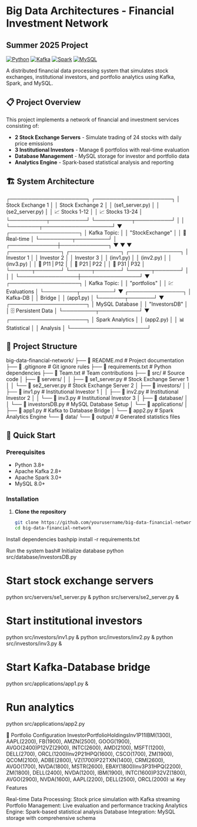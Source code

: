 # Big Data Architectures - Financial Investment Network
## Summer 2025 Project

[![Python](https://img.shields.io/badge/Python-3.8+-blue.svg)](https://www.python.org)
[![Kafka](https://img.shields.io/badge/Apache%20Kafka-2.8+-orange.svg)](https://kafka.apache.org)
[![Spark](https://img.shields.io/badge/Apache%20Spark-3.0+-red.svg)](https://spark.apache.org)
[![MySQL](https://img.shields.io/badge/MySQL-8.0+-blue.svg)](https://www.mysql.com)

A distributed financial data processing system that simulates stock exchanges, institutional investors, and portfolio analytics using Kafka, Spark, and MySQL.

## 📋 Project Overview

This project implements a network of financial and investment services consisting of:
- **2 Stock Exchange Servers** - Simulate trading of 24 stocks with daily price emissions
- **3 Institutional Investors** - Manage 6 portfolios with real-time evaluation
- **Database Management** - MySQL storage for investor and portfolio data
- **Analytics Engine** - Spark-based statistical analysis and reporting

## 🏗️ System Architecture
┌─────────────────────┐      ┌─────────────────────┐
│  Stock Exchange 1   │      │  Stock Exchange 2   │
│   (se1_server.py)   │      │   (se2_server.py)   │
│   📈 Stocks 1-12    │     │   📈 Stocks 13-24   │
└──────────┬──────────┘      └──────────┬──────────┘
           │                            │
           └────────┬───────────────────┘
                    ▼
               ┌───────────────────┐
               │   Kafka Topic:    │
               │  "StockExchange"  │
               │   📡 Real-time    │
               └─────────┬─────────┘
│
┌─────────────┼─────────────┐
▼             ▼             ▼
┌──────────────┐ ┌──────────────┐ ┌──────────────┐
│ Investor 1   │ │ Investor 2   │ │ Investor 3   │
│  (inv1.py)   │ │  (inv2.py)   │ │  (inv3.py)   │
│ 💼 P11 | P12 │ │ 💼 P21 | P22 │ │ 💼 P31 | P32 │
└──────┬───────┘ └──────┬───────┘ └──────┬───────┘
│                │                │
└────────────────┼────────────────┘
▼
┌───────────────────┐
│   Kafka Topic:    │
│   "portfolios"    │
│  💹 Evaluations   │
└─────────┬─────────┘
▼
┌───────────────┐
│  Kafka-DB     │
│  Bridge       │
│  (app1.py)    │
└───────┬───────┘
▼
┌─────────────────────┐
│    MySQL Database   │
│    "InvestorsDB"    │
│  🗄️ Persistent Data │
└─────────┬───────────┘
▼
┌─────────────────────┐
│  Spark Analytics    │
│     (app2.py)       │
│  📊 Statistical     │
│     Analysis        │
└─────────────────────┘

## 📁 Project Structure
big-data-financial-network/
├── 📄 README.md                      # Project documentation
├── 📄 .gitignore                     # Git ignore rules
├── 📄 requirements.txt               # Python dependencies
├── 📄 Team.txt                       # Team contributions
├── 📁 src/                           # Source code
│   ├── 📁 servers/
│   │   ├── 🐍 se1_server.py         # Stock Exchange Server 1
│   │   └── 🐍 se2_server.py         # Stock Exchange Server 2
│   ├── 📁 investors/
│   │   ├── 🐍 inv1.py               # Institutional Investor 1
│   │   ├── 🐍 inv2.py               # Institutional Investor 2
│   │   └── 🐍 inv3.py               # Institutional Investor 3
│   ├── 📁 database/
│   │   └── 🐍 investorsDB.py        # MySQL Database Setup
│   └── 📁 applications/
│       ├── 🐍 app1.py               # Kafka to Database Bridge
│       └── 🐍 app2.py               # Spark Analytics Engine
└── 📁 data/
└── 📁 output/                    # Generated statistics files

## 🚀 Quick Start

### Prerequisites
- Python 3.8+
- Apache Kafka 2.8+
- Apache Spark 3.0+
- MySQL 8.0+

### Installation

1. **Clone the repository**
   ```bash
   git clone https://github.com/yourusername/big-data-financial-network.git
   cd big-data-financial-network

Install dependencies
bashpip install -r requirements.txt

Run the system
bash# Initialize database
python src/database/investorsDB.py

# Start stock exchange servers
python src/servers/se1_server.py &
python src/servers/se2_server.py &

# Start institutional investors
python src/investors/inv1.py &
python src/investors/inv2.py &
python src/investors/inv3.py &

# Start Kafka-Database bridge
python src/applications/app1.py &

# Run analytics
python src/applications/app2.py


💼 Portfolio Configuration
InvestorPortfolioHoldingsInv1P11IBM(1300), AAPL(2200), FB(1900), AMZN(2500), GOOG(1900), AVGO(2400)P12VZ(2900), INTC(2600), AMD(2100), MSFT(1200), DELL(2700), ORCL(1200)Inv2P21HPQ(1600), CSCO(1700), ZM(1900), QCOM(2100), ADBE(2800), VZ(1700)P22TXN(1400), CRM(2600), AVGO(1700), NVDA(1800), MSTR(2600), EBAY(1800)Inv3P31HPQ(2200), ZM(1800), DELL(2400), NVDA(1200), IBM(1900), INTC(1600)P32VZ(1800), AVGO(2900), NVDA(1600), AAPL(2200), DELL(2500), ORCL(2000)
📊 Key Features

Real-time Data Processing: Stock price simulation with Kafka streaming
Portfolio Management: Live evaluation and performance tracking
Analytics Engine: Spark-based statistical analysis
Database Integration: MySQL storage with comprehensive schema
